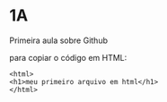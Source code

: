 # 1A
Primeira aula sobre Github

para copiar o código em HTML:
```
<html>
<h1>meu primeiro arquivo em html</h1>
</html>
```
